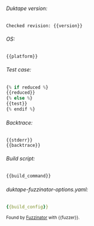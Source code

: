 ###### Duktape version:

```
Checked revision: {{version}}
```

###### OS:

```
{{platform}}
```

###### Test case:

```javascript
{% if reduced %}
{{reduced}}
{% else %}
{{test}}
{% endif %}
```

###### Backtrace:

```text
{{stderr}}
{{backtrace}}
```

###### Build script:

```bash
{{build_command}}
```

###### duktape-fuzzinator-options.yaml:

```yaml
{{build_config}}
```

<sup>Found by [Fuzzinator](http://fuzzinator.readthedocs.io/) with {{fuzzer}}. </sup>

